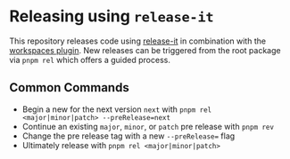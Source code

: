 # Releasing using `release-it`

This repository releases code using [release-it](https://github.com/release-it/release-it) in combination with the [workspaces plugin](https://github.com/release-it-plugins/workspaces). New releases can be triggered from the root package via `pnpm rel` which offers a guided process.

## Common Commands

- Begin a new for the next version `next` with `pnpm rel <major|minor|patch> --preRelease=next`
- Continue an existing `major`, `minor`, or `patch` pre release with `pnpm rev`
- Change the pre release tag with a new `--preRelease=` flag
- Ultimately release with `pnpm rel <major|minor|patch>`
